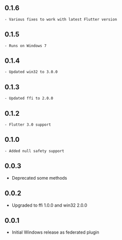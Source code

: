 ## 0.1.6
    - Various fixes to work with latest Flutter version
## 0.1.5
    - Runs on Windows 7
## 0.1.4
    - Updated win32 to 3.0.0
## 0.1.3
    - Updated ffi to 2.0.0
## 0.1.2
    - Flutter 3.0 support
## 0.1.0
    - Added null safety support
## 0.0.3

* Deprecated some methods
## 0.0.2

* Upgraded to ffi 1.0.0 and win32 2.0.0
## 0.0.1

* Initial Windows release as federated plugin